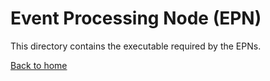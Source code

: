 # Event Processing Node (EPN)
This directory contains the executable required by the EPNs.

[Back to home](../README.md)
